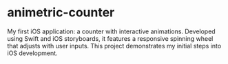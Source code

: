 # animetric-counter
 My first iOS application: a counter with interactive animations. Developed using Swift and iOS storyboards, it features a responsive spinning wheel that adjusts with user inputs. This project demonstrates my initial steps into iOS development.
